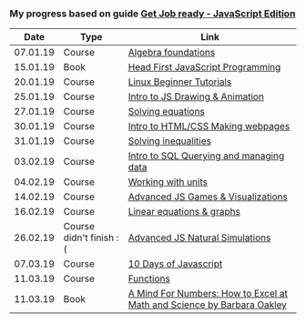 ### My progress based on guide [Get Job ready - JavaScript Edition](https://github.com/P1xt/p1xt-guides/blob/master/job-ready-javascript-edition-3.0.md)
| Date | Type | Link |
| ---- | ---- | ---- |
| 07.01.19 | Course | [Algebra foundations](https://www.khanacademy.org/math/algebra/introduction-to-algebra) |
| 15.01.19 | Book | [Head First JavaScript Programming](https://www.oreilly.com/library/view/head-first-javascript/9781449340124/) |
| 20.01.19 | Course | [Linux Beginner Tutorials](https://www.linux.org/forums/linux-beginner-tutorials.123/) |
| 25.01.19 | Course | [Intro to JS Drawing & Animation](https://www.khanacademy.org/computing/computer-programming/programming) |
| 27.01.19 | Course | [Solving equations](https://www.khanacademy.org/math/algebra/one-variable-linear-equations) |
| 30.01.19 | Course | [Intro to HTML/CSS Making webpages](https://www.khanacademy.org/computing/computer-programming/sql) |
| 31.01.19 | Course | [Solving inequalities](https://www.khanacademy.org/math/algebra/one-variable-linear-inequalities) |
| 03.02.19 | Course | [Intro to SQL Querying and managing data](https://www.khanacademy.org/computing/computer-programming/sql) |
| 04.02.19 | Course | [Working with units](https://www.khanacademy.org/math/algebra/units-in-modeling) |
| 14.02.19 | Course | [Advanced JS Games & Visualizations](https://www.khanacademy.org/computing/computer-programming/programming-games-visualizations) |
| 16.02.19 | Course | [Linear equations & graphs](https://www.khanacademy.org/math/algebra/two-var-linear-equations) |
| 26.02.19 | Course didn't finish :( | [Advanced JS Natural Simulations](https://www.khanacademy.org/computing/computer-programming/programming-natural-simulations) |
| 07.03.19 | Course | [10 Days of Javascript](https://www.hackerrank.com/domains/tutorials/10-days-of-javascript) |
| 11.03.19 | Course | [Functions](https://www.khanacademy.org/math/algebra/algebra-functions) |
| 11.03.19 | Book | [A Mind For Numbers: How to Excel at Math and Science by Barbara Oakley](https://www.amazon.com/Mind-Numbers-Science-Flunked-Algebra-ebook/dp/B00G3L19ZU) |
